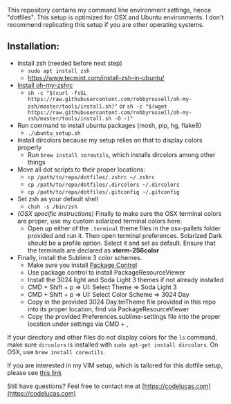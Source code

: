 This repository contains my command line environment settings, hence "dotfiles". This setup is
optimized for OSX and Ubuntu environments. I don't recommend replicating this setup if you are
other operating systems.


Installation:
-------------
- Install zsh (needed before next step)
    * `sudo apt install zsh`
    * https://www.tecmint.com/install-zsh-in-ubuntu/
- [Install oh-my-zshrc](https://github.com/robbyrussell/oh-my-zsh#basic-installation)
    * `sh -c "$(curl -fsSL https://raw.githubusercontent.com/robbyrussell/oh-my-zsh/master/tools/install.sh)"` or
        `sh -c "$(wget https://raw.githubusercontent.com/robbyrussell/oh-my-zsh/master/tools/install.sh -O -)"`
- Run command to install ubuntu packages (mosh, pip, hg, flake8)
    * `./ubuntu_setup.sh`
- Install dircolors because my setup relies on that to display colors properly
    * Run `brew install coreutils`, which installs dircolors among other things
- Move all dot scripts to their proper locations:
    * `cp /path/to/repo/dotfiles/.zshrc ~/.zshrc`
    * `cp /path/to/repo/dotfiles/.dircolors ~/.dircolors`
    * `cp /path/to/repo/dotfiles/.gitconfig ~/.gitconfig`
- Set zsh as your default shell
    * `chsh -s /bin/zsh`
- *(OSX specific instructions)* Finally to make sure the OSX terminal colors are proper, use my custom solarized terminal colors here:
    * Open up either of the `.terminal` theme files in the osx-pallets folder provided and run it. Then open terminal preferences.
      Solarized Dark should be a profile option. Select it and set as default. Ensure that the terminals are declared as **xterm-256color**
- Finally, install the Sublime 3 color schemes.
    * Make sure you install [Package Control](https://packagecontrol.io/installation)
    * Use package control to install PackageResourceViewer
    * Install the 3024 light and Soda Light 3 themes if not already installed
    * CMD + Shift + p => UI: Select Theme => Soda Light 3
    * CMD + Shift + p => UI: Select Color Scheme => 3024 Day
    * Copy in the provided 3024 Day.tmTheme file provided in this repo into its proper location, find via PackageResourceViewer
    * Copy the provided Preferences.sublime-settings file into the proper location under settings via CMD + ,

If your directory and other files do not display colors for the `ls` command,
make sure `dircolors` is installed with `sudo apt-get install dircolors`.
On OSX, use `brew install coreutils`.

If you are interested in my VIM setup, which is tailored for this dotfile setup, please see [this link](https://github.com/codelucas/vimrc)

Still have questions? Feel free to contact me at [https://codelucas.com](https://codelucas.com)
